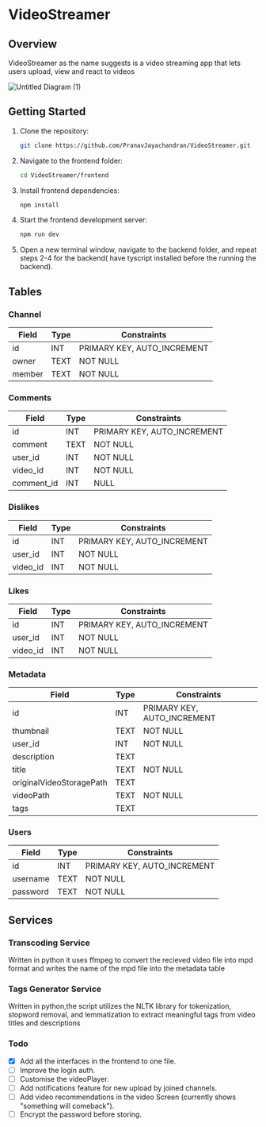 # VideoStreamer

## Overview

VideoStreamer as the name suggests is a video streaming app that lets users upload, view and react to videos

![Untitled Diagram (1)](https://github.com/PranavJayachandran/VideoStreamer/assets/77000606/2a117e3b-f676-42a3-a1dc-71462d19fa5a)

## Getting Started

1. Clone the repository:

   ```bash
   git clone https://github.com/PranavJayachandran/VideoStreamer.git
   ```

2. Navigate to the frontend folder:

   ```bash
   cd VideoStreamer/frontend
   ```

3. Install frontend dependencies:

   ```bash
   npm install
   ```

4. Start the frontend development server:

   ```bash
   npm run dev
   ```

5. Open a new terminal window, navigate to the backend folder, and repeat steps 2-4 for the backend( have tyscript installed before the running the backend).

## Tables
### Channel
| Field     | Type          | Constraints               |
|-----------|---------------|---------------------------|
| id        | INT           | PRIMARY KEY, AUTO_INCREMENT|
| owner     | TEXT          | NOT NULL                  |
| member    | TEXT          | NOT NULL                  |

### Comments
| Field      | Type          | Constraints               |
|------------|---------------|---------------------------|
| id         | INT           | PRIMARY KEY, AUTO_INCREMENT|
| comment    | TEXT          | NOT NULL                  |
| user_id    | INT           | NOT NULL                  |
| video_id   | INT           | NOT NULL                  |
| comment_id | INT           | NULL                      |

### Dislikes
| Field   | Type  | Constraints               |
|---------|-------|---------------------------|
| id      | INT   | PRIMARY KEY, AUTO_INCREMENT|
| user_id | INT   | NOT NULL                  |
| video_id| INT   | NOT NULL                  |

### Likes
| Field   | Type  | Constraints               |
|---------|-------|---------------------------|
| id      | INT   | PRIMARY KEY, AUTO_INCREMENT|
| user_id | INT   | NOT NULL                  |
| video_id| INT   | NOT NULL                  |

### Metadata
| Field                   | Type          | Constraints               |
|-------------------------|---------------|---------------------------|
| id                      | INT           | PRIMARY KEY, AUTO_INCREMENT|
| thumbnail               | TEXT          | NOT NULL                  |
| user_id                 | INT           | NOT NULL                  |
| description             | TEXT          |                           |
| title                   | TEXT          | NOT NULL                  |
| originalVideoStoragePath| TEXT          |                           |
| videoPath               | TEXT          | NOT NULL                  |
| tags                    | TEXT          |                           |

### Users
| Field     | Type          | Constraints               |
|-----------|---------------|---------------------------|
| id        | INT           | PRIMARY KEY, AUTO_INCREMENT|
| username  | TEXT          | NOT NULL                  |
| password  | TEXT          | NOT NULL                  |


## Services
### Transcoding Service
Written in python it uses ffmpeg to convert the recieved video file into mpd format and writes the name of the mpd file into the metadata table

### Tags Generator Service
Written in python,the script utilizes the NLTK library for tokenization, stopword removal, and lemmatization to extract meaningful tags from video titles and descriptions

### Todo
- [x] Add all the interfaces in the frontend to one file.
- [ ] Improve the login auth.
- [ ] Customise the videoPlayer.
- [ ] Add notifications feature for new upload by joined channels.
- [ ] Add video recommendations in the video Screen (currently shows "something will comeback").
- [ ] Encrypt the password before storing.
